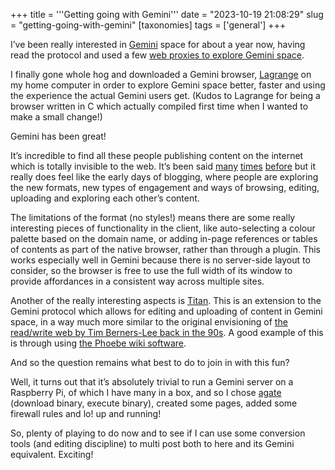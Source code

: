 +++
title = '''Getting going with Gemini'''
date = "2023-10-19 21:08:29"
slug = "getting-going-with-gemini"
[taxonomies]
tags = ['general']
+++

I&#8217;ve been really interested in [Gemini][1] space for about a year now, having read the protocol and used a few [web proxies to explore Gemini space][2].&nbsp;

I finally gone whole hog and downloaded a Gemini browser, [Lagrange][3] on my home computer in order to explore Gemini space better, faster and using the experience the actual Gemini users get. (Kudos to Lagrange for being a browser written in C which actually compiled first time when I wanted to make a small change!)

Gemini has been great!&nbsp;&nbsp;

It&#8217;s incredible to find all these people publishing content on the internet which is totally invisible to the web. It&#8217;s been said [many][4] [times][5] [before][6] but it really does feel like the early days of blogging, where people are exploring the new formats, new types of engagement and ways of browsing, editing, uploading and exploring each other&#8217;s content.

The limitations of the format (no styles!) means there are some really interesting pieces of functionality in the client, like auto-selecting a colour palette based on the domain name, or adding in-page references or tables of contents as part of the native browser, rather than through a plugin. This works especially well in Gemini because there is no server-side layout to consider, so the browser is free to use the full width of its window to provide affordances in a consistent way across multiple sites.

Another of the really interesting aspects is [Titan][7]. This is an extension to the Gemini protocol which allows for editing and uploading of content in Gemini space, in a way much more similar to the original envisioning of [the read/write web by Tim Berners-Lee back in the 90s][8]. A good example of this is through using [the Phoebe wiki software][9].

And so the question remains what best to do to join in with this fun?

Well, it turns out that it’s absolutely trivial to run a Gemini server on a Raspberry Pi, of which I have many in a box, and so I chose [agate][10] (download binary, execute binary), created some pages, added some firewall rules and lo! up and running!

So, plenty of playing to do now and to see if I can use some conversion tools (and editing discipline) to multi post both to here and its Gemini equivalent. Exciting!

 [1]: https://communitywiki.org/wiki/Gemini
 [2]: https://portal.mozz.us/gemini/geminiprotocol.net/
 [3]: https://github.com/skyjake/lagrange
 [4]: https://nox.im/posts/2021/0703/gemini-revival-of-simplicity-and-the-old-internet/
 [5]: https://cheapskatesguide.org/articles/old-internet-coming-back.html
 [6]: https://blog.devgenius.io/tired-of-the-modern-web-try-the-gemini-protocol-ba847f102fe6
 [7]: https://communitywiki.org/wiki/Titan
 [8]: http://news.bbc.co.uk/1/hi/technology/4132752.stm
 [9]: https://metacpan.org/pod/phoebe
 [10]: https://github.com/mbrubeck/agate\n